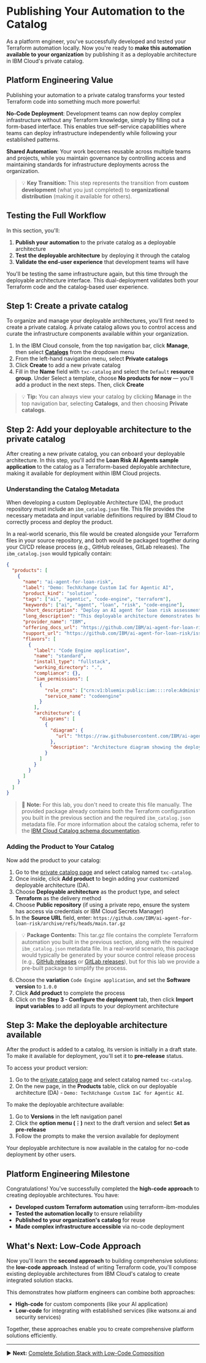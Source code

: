 # Publishing Your Automation to the Catalog

As a platform engineer, you've successfully developed and tested your Terraform automation locally. Now you're ready to **make this automation available to your organization** by publishing it as a deployable architecture in IBM Cloud's private catalog.

## Platform Engineering Value

Publishing your automation to a private catalog transforms your tested Terraform code into something much more powerful:

**No-Code Deployment**: Development teams can now deploy complex infrastructure without any Terraform knowledge, simply by filling out a form-based interface. This enables true self-service capabilities where teams can deploy infrastructure independently while following your established patterns.

**Shared Automation**: Your work becomes reusable across multiple teams and projects, while you maintain governance by controlling access and maintaining standards for infrastructure deployments across the organization.

> 💡 **Key Transition:** This step represents the transition from **custom development** (what you just completed) to **organizational distribution** (making it available for others).

## Testing the Full Workflow

In this section, you'll:

1. **Publish your automation** to the private catalog as a deployable architecture
2. **Test the deployable architecture** by deploying it through the catalog
3. **Validate the end-user experience** that development teams will have

You'll be testing the same infrastructure again, but this time through the deployable architecture interface. This dual-deployment validates both your Terraform code and the catalog-based user experience.

## Step 1: Create a private catalog

To organize and manage your deployable architectures, you'll first need to create a private catalog. A private catalog allows you to control access and curate the infrastructure components available within your organization.

1. In the IBM Cloud console, from the top navigation bar, click **Manage**, then select [**Catalogs**](https://cloud.ibm.com/content-mgmt/overview) from the dropdown menu
1. From the left-hand navigation menu, select **Private catalogs**
1. Click **Create** to add a new private catalog
1. Fill in the **Name** field with `txc-catalog` and select the `Default` **resource group**. Under Select a template, choose **No products for now** — you'll add a product in the next steps. Then, click **Create**

> 💡 **Tip:** You can always view your catalog by clicking **Manage** in the top navigation bar, selecting **Catalogs**, and then choosing **Private catalogs**.

## Step 2: Add your deployable architecture to the private catalog

After creating a new private catalog, you can onboard your deployable architecture. In this step, you'll add the **Loan Risk AI Agents sample application** to the catalog as a Terraform-based deployable architecture, making it available for deployment within IBM Cloud projects.

### Understanding the Catalog Metadata

When developing a custom Deployable Architecture (DA), the product repository must include an `ibm_catalog.json` file. This file provides the necessary metadata and input variable definitions required by IBM Cloud to correctly process and deploy the product. 

In a real-world scenario, this file would be created alongside your Terraform files in your source repository, and both would be packaged together during your CI/CD release process (e.g., GitHub releases, GitLab releases). The `ibm_catalog.json` would typically contain:

```json
{
  "products": [
    {
      "name": "ai-agent-for-loan-risk",
      "label": "Demo: TechXchange Custom IaC for Agentic AI",
      "product_kind": "solution",
      "tags": ["ai", "agentic", "code-engine", "terraform"],
      "keywords": ["ai", "agent", "loan", "risk", "code-engine"],
      "short_description": "Deploy an AI agent for loan risk assessment using IBM Cloud Code Engine",
      "long_description": "This deployable architecture demonstrates how to deploy an agentic AI application for loan risk assessment using IBM Cloud Code Engine, Terraform, and watsonx.ai services.",
      "provider_name": "IBM",
      "offering_docs_url": "https://github.com/IBM/ai-agent-for-loan-risk",
      "support_url": "https://github.com/IBM/ai-agent-for-loan-risk/issues",
      "flavors": [
        {
          "label": "Code Engine application",
          "name": "standard",
          "install_type": "fullstack",
          "working_directory": ".",
          "compliance": {},
          "iam_permissions": [
            {
              "role_crns": ["crn:v1:bluemix:public:iam::::role:Administrator"],
              "service_name": "codeengine"
            }
          ],
          "architecture": {
            "diagrams": [
              {
                "diagram": {
                  "url": "https://raw.githubusercontent.com/IBM/ai-agent-for-loan-risk/main/reference-architecture/IaC_diag.svg"
                },
                "description": "Architecture diagram showing the deployment of AI agent using Code Engine"
              }
            ]
          }
        }
      ]
    }
  ]
}
```

> 📝 **Note:** For this lab, you don't need to create this file manually. The provided package already contains both the Terraform configuration you built in the previous section and the required `ibm_catalog.json` metadata file. For more information about the catalog schema, refer to the [IBM Cloud Catalog schema documentation](https://cloud.ibm.com/docs/secure-enterprise?topic=secure-enterprise-manifest-values).

### Adding the Product to Your Catalog

Now add the product to your catalog:

1. Go to the [private catalog page](https://cloud.ibm.com/content-mgmt/catalogs) and select catalog named `txc-catalog`.
1. Once inside, click **Add product** to begin adding your customized deployable architecture (DA).
1. Choose **Deployable architecture** as the product type, and select **Terraform** as the delivery method
1. Choose **Public repository** (if using a private repo, ensure the system has access via credentials or IBM Cloud Secrets Manager)
1. In the **Source URL** field, enter: `https://github.com/IBM/ai-agent-for-loan-risk/archive/refs/heads/main.tar.gz`

> 💡 **Package Contents:** This tar.gz file contains the complete Terraform automation you built in the previous section, along with the required `ibm_catalog.json` metadata file. In a real-world scenario, this package would typically be generated by your source control release process (e.g., [GitHub releases](https://docs.github.com/en/repositories/releasing-projects-on-github/managing-releases-in-a-repository) or [GitLab releases](https://docs.gitlab.com/ee/user/project/releases/)), but for this lab we provide a pre-built package to simplify the process.

6. Choose the **variation** `Code Engine application`, and set the **Software version** to `1.0.0`
7. Click **Add product** to complete the process
8. Click on the **Step 3 - Configure the deployment** tab, then click **Import input variables** to add all inputs to your deployment architecture

## Step 3: Make the deployable architecture available

After the product is added to a catalog, its version is initially in a draft state. To make it available for deployment, you'll set it to **pre-release** status.

To access your product version:

1. Go to the [private catalog page](https://cloud.ibm.com/content-mgmt/catalogs) and select catalog named `txc-catalog`.
1. On the new page, in the **Products** table, click on our deployable architecture (DA) - `Demo: TechXchange Custom IaC for Agentic AI`.

To make the deployable architecture available:

1. Go to **Versions** in the left navigation panel
1. Click the **option menu (⋮)** next to the draft version and select **Set as pre-release**
1. Follow the prompts to make the version available for deployment

Your deployable architecture is now available in the catalog for no-code deployment by other users.

## Platform Engineering Milestone

Congratulations! You've successfully completed the **high-code approach** to creating deployable architectures. You have:

- **Developed custom Terraform automation** using terraform-ibm-modules
- **Tested the automation locally** to ensure reliability
- **Published to your organization's catalog** for reuse
- **Made complex infrastructure accessible** via no-code deployment

## What's Next: Low-Code Approach

Now you'll learn the **second approach** to building comprehensive solutions: the **low-code approach**. Instead of writing Terraform code, you'll compose existing deployable architectures from IBM Cloud's catalog to create integrated solution stacks.

This demonstrates how platform engineers can combine both approaches:

- **High-code** for custom components (like your AI application)
- **Low-code** for integrating with established services (like watsonx.ai and security services)

Together, these approaches enable you to create comprehensive platform solutions efficiently.

---

▶️ **Next:** [Complete Solution Stack with Low-Code Composition](./06-advanced-security-and-monitoring.md)
